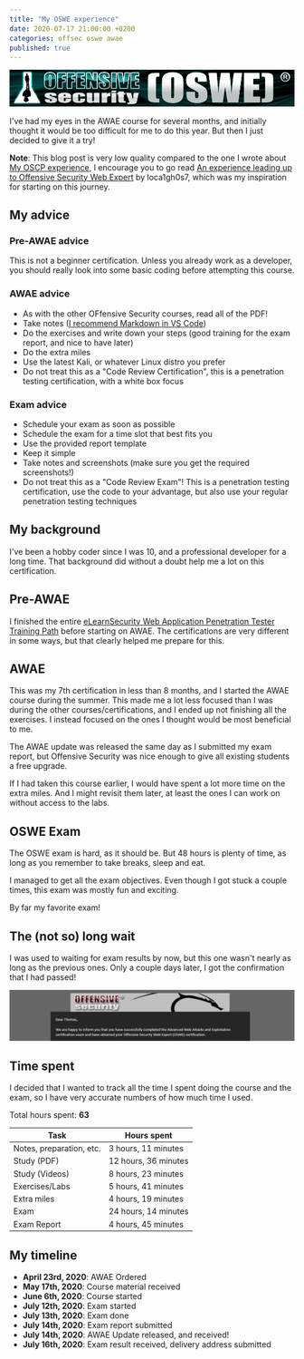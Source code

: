 ```yaml
---
title: "My OSWE experience"
date: 2020-07-17 21:00:00 +0200
categories: offsec oswe awae
published: true
---
```


![](/assets/images/oswe/oswe.png)

I've had my eyes in the AWAE course for several months, and initially thought it would be too difficult for me to do this year. But then I just decided to give it a try!

**Note**: This blog post is very low quality compared to the one I wrote about [My OSCP experience](/my-oscp-experience), I encourage you to go read [An experience leading up to Offensive Security Web Expert](https://loca1gh0s7.github.io/another-awae-oswe-exam-experience-and-preparation/) by loca1gh0s7, which was my inspiration for starting on this journey.

## My advice

### Pre-AWAE advice

This is not a beginner certification. Unless you already work as a developer, you should really look into some basic coding before attempting this course.

### AWAE advice

- As with the other OFfensive Security courses, read all of the PDF!
- Take notes ([I recommend Markdown in VS Code](/using-vs-code-for-note-taking))
- Do the exercises and write down your steps (good training for the exam report, and nice to have later)
- Do the extra miles
- Use the latest Kali, or whatever Linux distro you prefer
- Do not treat this as a "Code Review Certification", this is a penetration testing certification, with a white box focus

### Exam advice

- Schedule your exam as soon as possible
- Schedule the exam for a time slot that best fits you
- Use the provided report template
- Keep it simple
- Take notes and screenshots (make sure you get the required screenshots!)
- Do not treat this as a "Code Review Exam"! This is a penetration testing certification, use the code to your advantage, but also use your regular penetration testing techniques

## My background

I've been a hobby coder since I was 10, and a professional developer for a long time. That background did without a doubt help me a lot on this certification.

## Pre-AWAE

I finished the entire [eLearnSecurity Web Application Penetration Tester Training Path](/elearnsecurity-web-application-pentester) before starting on AWAE. The certifications are very different in some ways, but that clearly helped me prepare for this.

## AWAE

This was my 7th certification in less than 8 months, and I started the AWAE course during the summer. This made me a lot less focused than I was during the other courses/certifications, and I ended up not finishing all the exercises. I instead focused on the ones I thought would be most beneficial to me.

The AWAE update was released the same day as I submitted my exam report, but Offensive Security was nice enough to give all existing students a free upgrade.

If I had taken this course earlier, I would have spent a lot more time on the extra miles. And I might revisit them later, at least the ones I can work on without access to the labs.

## OSWE Exam

The OSWE exam is hard, as it should be. But 48 hours is plenty of time, as long as you remember to take breaks, sleep and eat.

I managed to get all the exam objectives. Even though I got stuck a couple times, this exam was mostly fun and exciting.

By far my favorite exam!

## The (not so) long wait

I was used to waiting for exam results by now, but this one wasn't nearly as long as the previous ones. Only a couple days later, I got the confirmation that I had passed!

![](/assets/images/oswe/result.png)

## Time spent

I decided that I wanted to track all the time I spent doing the course and the exam, so I have very accurate numbers of how much time I used.

Total hours spent: **63**

| Task                     | Hours spent          |
| ------------------------ | -------------------- |
| Notes, preparation, etc. | 3 hours, 11 minutes  |
| Study (PDF)              | 12 hours, 36 minutes |
| Study (Videos)           | 8 hours, 23 minutes  |
| Exercises/Labs           | 5 hours, 41 minutes  |
| Extra miles              | 4 hours, 19 minutes  |
| Exam                     | 24 hours, 14 minutes |
| Exam Report              | 4 hours, 45 minutes  |

## My timeline

- **April 23rd, 2020**: AWAE Ordered
- **May 17th, 2020**: Course material received
- **June 6th, 2020**: Course started
- **July 12th, 2020**: Exam started
- **July 13th, 2020**: Exam done
- **July 14th, 2020**: Exam report submitted
- **July 14th, 2020**: AWAE Update released, and received!
- **July 16th, 2020**: Exam result received, delivery address submitted
